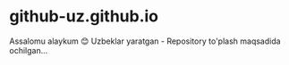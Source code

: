 # github-uz.github.io
Assalomu alaykum 😊 Uzbeklar yaratgan - Repository to'plash maqsadida ochilgan...
